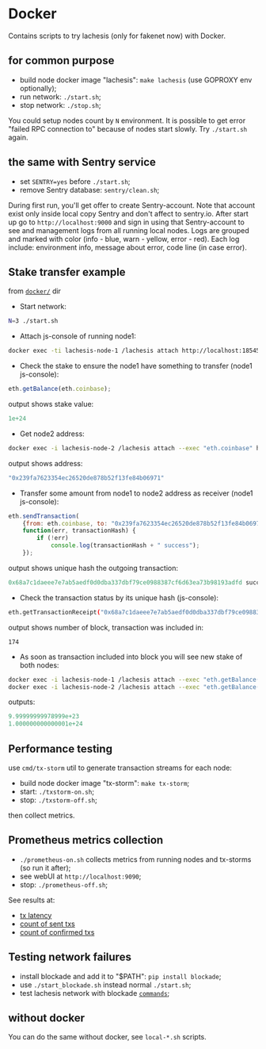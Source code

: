 # Docker

Contains scripts to try lachesis (only for fakenet now) with Docker.


## for common purpose

  - build node docker image "lachesis": `make lachesis` (use GOPROXY env optionally);
  - run network: `./start.sh`;
  - stop network: `./stop.sh`;

You could setup nodes count by `N` environment.
It is possible to get error "failed RPC connection to" because of nodes start slowly. Try `./start.sh` again.


## the same with Sentry service

  - set `SENTRY=yes` before `./start.sh`;
  - remove Sentry database: `sentry/clean.sh`;

During first run, you'll get offer to create Sentry-account. Note that account exist only inside local copy Sentry and don't affect to sentry.io.
After start up go to `http://localhost:9000` and sign in using that Sentry-account to see and management logs from all running local nodes.
Logs are grouped and marked with color (info - blue, warn - yellow, error - red).
Each log include: environment info, message about error, code line (in case error).


## Stake transfer example

from [`docker/`](./docker/) dir

* Start network:
```sh
N=3 ./start.sh
```

* Attach js-console of running node1:
```sh
docker exec -ti lachesis-node-1 /lachesis attach http://localhost:18545
```

* Check the stake to ensure the node1 have something to transfer (node1 js-console):
```js
eth.getBalance(eth.coinbase);

```
 output shows stake value:
```js
1e+24
```

* Get node2 address:
```sh
docker exec -i lachesis-node-2 /lachesis attach --exec "eth.coinbase" http://localhost:18545
```
 output shows address:
```js
"0x239fa7623354ec26520de878b52f13fe84b06971"
```

* Transfer some amount from node1 to node2 address as receiver (node1 js-console):
```js
eth.sendTransaction(
	{from: eth.coinbase, to: "0x239fa7623354ec26520de878b52f13fe84b06971", value:  "1000000000"},
	function(err, transactionHash) {
        if (!err)
            console.log(transactionHash + " success"); 
    });
```
 output shows unique hash the outgoing transaction:
```js
0x68a7c1daeee7e7ab5aedf0d0dba337dbf79ce0988387cf6d63ea73b98193adfd success
```

* Check the transaction status by its unique hash (js-console):
```sh
eth.getTransactionReceipt("0x68a7c1daeee7e7ab5aedf0d0dba337dbf79ce0988387cf6d63ea73b98193adfd").blockNumber
```
 output shows number of block, transaction was included in:
```
174
```

* As soon as transaction included into block you will see new stake of both nodes:
```sh
docker exec -i lachesis-node-1 /lachesis attach --exec "eth.getBalance(eth.coinbase)" http://localhost:18545                                               
docker exec -i lachesis-node-2 /lachesis attach --exec "eth.getBalance(eth.coinbase)" http://localhost:18545                                               
```
 outputs:
```js
9.99999999978999e+23
1.000000000000001e+24                                                                                                                                                                                       
```


## Performance testing

use `cmd/tx-storm` util to generate transaction streams for each node:

  - build node docker image "tx-storm": `make tx-storm`;
  - start: `./txstorm-on.sh`;
  - stop: `./txstorm-off.sh`;

then collect metrics.


## Prometheus metrics collection

  - `./prometheus-on.sh` collects metrics from running nodes and tx-storms (so run it after);
  - see webUI at `http://localhost:9090`;
  - stop: `./prometheus-off.sh`;

See results at:

 - [tx latency](http://localhost:9090/graph?g0.range_input=5m&g0.expr=lachesis_tx_latency&g0.tab=0)
 - [count of sent txs](http://localhost:9090/graph?g0.range_input=5m&g0.expr=lachesis_tx_count_sent&g0.tab=0)
 - [count of confirmed txs](http://localhost:9090/graph?g0.range_input=5m&g0.expr=lachesis_tx_count_sent&g0.tab=0)


## Testing network failures

  - install blockade and add it to "$PATH": `pip install blockade`;
  - use `./start_blockade.sh` instead normal `./start.sh`;
  - test lachesis network with blockade [`commands`](https://github.com/worstcase/blockade/blob/master/docs/commands.rst);


## without docker

You can do the same without docker, see `local-*.sh` scripts.
